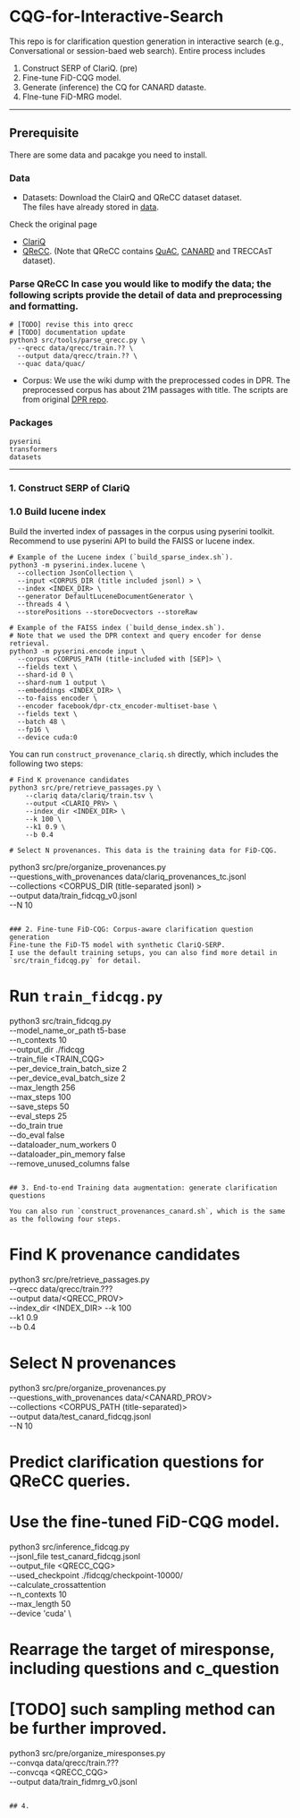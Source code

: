 # CQG-for-Interactive-Search

This repo is for clarification question generation in interactive search (e.g., Conversational or session-baed web search).
Entire process includes

1. Construct SERP of ClariQ. (pre)
2. Fine-tune FiD-CQG model.
3. Generate (inference) the CQ for CANARD dataste.
4. FIne-tune FiD-MRG model.

---
## Prerequisite
There are some data and pacakge you need to install.

### Data
- Datasets:
Download the ClairQ and QReCC dataset dataset.  
The files have already stored in [data](data/).

Check the original page 
- [ClariQ](https://github.com/aliannejadi/ClariQ)
- [QReCC](https://github.com/apple/ml-qrecc).
(Note that QReCC contains [QuAC](https://sites.google.com/view/qanta/projects/canard), [CANARD](https://sites.google.com/view/qanta/projects/canard) and TRECCAsT dataset).

### Parse QReCC In case you would like to modify the data; the following scripts provide the detail of data and preprocessing and formatting.
```
# [TODO] revise this into qrecc
# [TODO] documentation update
python3 src/tools/parse_qrecc.py \
  --qrecc data/qrecc/train.?? \
  --output data/qrecc/train.?? \
  --quac data/quac/
```

- Corpus: 
We use the wiki dump with the preprocessed codes in DPR. The preprocessed corpus has about 21M passages with title. 
The scripts are from original [DPR repo](#).

### Packages
```
pyserini
transformers 
datasets
```
---

### 1. Construct SERP of ClariQ

### 1.0 Build lucene index 
Build the inverted index of passages in the corpus using pyserini toolkit.
Recommend to use pyserini API to build the FAISS or lucene index.
```
# Example of the Lucene index (`build_sparse_index.sh`).
python3 -m pyserini.index.lucene \
  --collection JsonCollection \
  --input <CORPUS_DIR (title included jsonl) > \
  --index <INDEX_DIR> \
  --generator DefaultLuceneDocumentGenerator \
  --threads 4 \
  --storePositions --storeDocvectors --storeRaw

# Example of the FAISS index (`build_dense_index.sh`).
# Note that we used the DPR context and query encoder for dense retrieval.
python3 -m pyserini.encode input \
  --corpus <CORPUS_PATH (title-included with [SEP]> \
  --fields text \
  --shard-id 0 \
  --shard-num 1 output \
  --embeddings <INDEX_DIR> \
  --to-faiss encoder \
  --encoder facebook/dpr-ctx_encoder-multiset-base \
  --fields text \
  --batch 48 \
  --fp16 \
  --device cuda:0
```

You can run `construct_provenance_clariq.sh` directly, which includes the following two steps:
```
# Find K provenance candidates
python3 src/pre/retrieve_passages.py \
    --clariq data/clariq/train.tsv \
    --output <CLARIQ_PRV> \
    --index_dir <INDEX_DIR> \
    --k 100 \
    --k1 0.9 \
    --b 0.4

# Select N provenances. This data is the training data for FiD-CQG.
```
python3 src/pre/organize_provenances.py \
    --questions_with_provenances data/clariq_provenances_tc.jsonl \
    --collections <CORPUS_DIR (title-separated jsonl) > \
    --output data/train_fidcqg_v0.jsonl \
    --N 10
```

### 2. Fine-tune FiD-CQG: Corpus-aware clarification question generation
Fine-tune the FiD-T5 model with synthetic ClariQ-SERP.
I use the default training setups, you can also find more detail in `src/train_fidcqg.py` for detail.
```
# Run `train_fidcqg.py` 
python3 src/train_fidcqg.py \
    --model_name_or_path t5-base \
    --n_contexts 10 \
    --output_dir ./fidcqg \
    --train_file <TRAIN_CQG> \
    --per_device_train_batch_size 2 \
    --per_device_eval_batch_size 2 \
    --max_length 256 \
    --max_steps 100 \
    --save_steps 50\
    --eval_steps 25 \
    --do_train true \
    --do_eval false \
    --dataloader_num_workers 0 \
    --dataloader_pin_memory false \
    --remove_unused_columns false
```

## 3. End-to-end Training data augmentation: generate clarification questions

You can also run `construct_provenances_canard.sh`, which is the same as the following four steps.

```
# Find K provenance candidates
python3 src/pre/retrieve_passages.py \
    --qrecc data/qrecc/train.??? \
    --output data/<QRECC_PROV> \
    --index_dir <INDEX_DIR>
    --k 100 \
    --k1 0.9 \
    --b 0.4

# Select N provenances
python3 src/pre/organize_provenances.py \
    --questions_with_provenances data/<CANARD_PROV> \
    --collections <CORPUS_PATH (title-separated)> \
    --output data/test_canard_fidcqg.jsonl \
    --N 10

# Predict clarification questions for QReCC queries.
# Use the fine-tuned FiD-CQG model.
python3 src/inference_fidcqg.py \
    --jsonl_file test_canard_fidcqg.jsonl \
    --output_file <QRECC_CQG> \
    --used_checkpoint ./fidcqg/checkpoint-10000/ \
    --calculate_crossattention \
    --n_contexts 10 \
    --max_length 50 \
    --device 'cuda' \

# Rearrage the target of miresponse, including questions and c_question
# [TODO] such sampling method can be further improved.
python3 src/pre/organize_miresponses.py \
    --convqa data/qrecc/train.??? \
    --convcqa <QRECC_CQG> \
    --output data/train_fidmrg_v0.jsonl 
```

## 4. 

